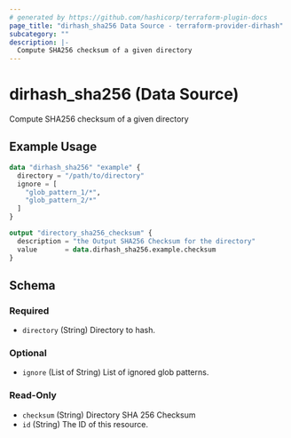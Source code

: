 ```yaml
---
# generated by https://github.com/hashicorp/terraform-plugin-docs
page_title: "dirhash_sha256 Data Source - terraform-provider-dirhash"
subcategory: ""
description: |-
  Compute SHA256 checksum of a given directory
---
```


# dirhash_sha256 (Data Source)

Compute SHA256 checksum of a given directory

## Example Usage

```terraform
data "dirhash_sha256" "example" {
  directory = "/path/to/directory"
  ignore = [
    "glob_pattern_1/*",
    "glob_pattern_2/*"
  ]
}

output "directory_sha256_checksum" {
  description = "the Output SHA256 Checksum for the directory"
  value       = data.dirhash_sha256.example.checksum
}
```

<!-- schema generated by tfplugindocs -->
## Schema

### Required

- `directory` (String) Directory to hash.

### Optional

- `ignore` (List of String) List of ignored glob patterns.

### Read-Only

- `checksum` (String) Directory SHA 256 Checksum
- `id` (String) The ID of this resource.


